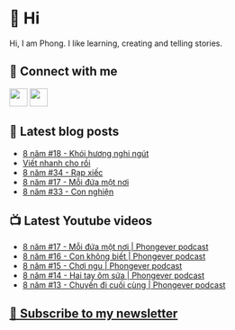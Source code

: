 # 👋 Hi

Hi, I am Phong. I like learning, creating and telling stories.

## 🔗 Connect with me
[<img height="32" width="32" src="https://cdn.jsdelivr.net/npm/simple-icons@v3/icons/youtube.svg" />](https://www.youtube.com/channel/UCXykqt3V2-9bYXKWZRcH0rA)
[<img height="32" width="32" src="https://cdn.jsdelivr.net/npm/simple-icons@v3/icons/instagram.svg" />](https://www.instagram.com/phongever)

## 📝 Latest blog posts

<!-- BLOG-POST-LIST:START -->
- [8 năm #18 - Khói hương nghi ngút](https://phongever.substack.com/p/8-nam-18-khoi-huong-nghi-ngut)
- [Viết nhanh cho rồi](https://phongever.substack.com/p/viet-nhanh-cho-roi)
- [8 năm #34 - Rạp xiếc](https://phongever.substack.com/p/8-nam-34-rap-xiec)
- [8 năm #17 - Mỗi đứa một nơi](https://phongever.substack.com/p/8-nam-17-moi-ua-mot-noi)
- [8 năm #33 - Con nghiện](https://phongever.substack.com/p/8-nam-33-con-nghien)
<!-- BLOG-POST-LIST:END -->

## 📺 Latest Youtube videos

<!-- YOUTUBE-VIDEO-LIST:START -->
- [8 năm #17 - Mỗi đứa một nơi | Phongever podcast](https://www.youtube.com/watch?v=qdtks9kHzSc)
- [8 năm #16 - Con không biết | Phongever podcast](https://www.youtube.com/watch?v=eWUW82foQZk)
- [8 năm #15 - Chơi ngu | Phongever podcast](https://www.youtube.com/watch?v=33shyg34H-w)
- [8 năm #14 - Hai tay ôm sứa | Phongever podcast](https://www.youtube.com/watch?v=0fyS3UBhvrk)
- [8 năm #13 - Chuyến đi cuối cùng | Phongever podcast](https://www.youtube.com/watch?v=DqSbTltlYIg)
<!-- YOUTUBE-VIDEO-LIST:END -->

## [💌 Subscribe to my newsletter](https://phongever.substack.com/)
